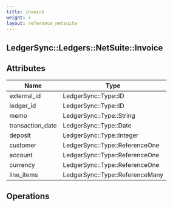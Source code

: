 ```yaml
---
title: invoice
weight: 7
layout: reference_netsuite
---
```


## LedgerSync::Ledgers::NetSuite::Invoice

## Attributes

| Name | Type |
| ---- | ---- |
| external_id | LedgerSync::Type::ID |
| ledger_id | LedgerSync::Type::ID |
| memo | LedgerSync::Type::String |
| transaction_date | LedgerSync::Type::Date |
| deposit | LedgerSync::Type::Integer |
| customer | LedgerSync::Type::ReferenceOne |
| account | LedgerSync::Type::ReferenceOne |
| currency | LedgerSync::Type::ReferenceOne |
| line_items | LedgerSync::Type::ReferenceMany |


## Operations

